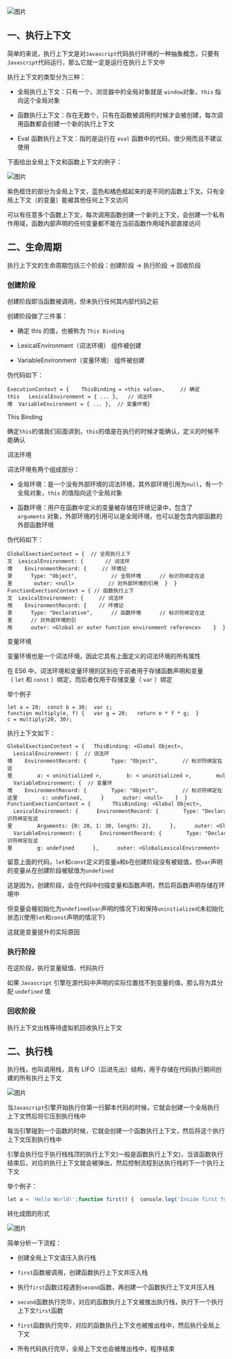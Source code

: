 ![图片](https://img-blog.csdnimg.cn/img_convert/d43a879d87912a238363d9ff2daa2fce.png)

## 一、执行上下文

简单的来说，执行上下文是对`Javascript`代码执行环境的一种抽象概念，只要有`Javascript`代码运行，那么它就一定是运行在执行上下文中

执行上下文的类型分为三种：

-   全局执行上下文：只有一个，浏览器中的全局对象就是 `window`对象，`this` 指向这个全局对象
    
-   函数执行上下文：存在无数个，只有在函数被调用的时候才会被创建，每次调用函数都会创建一个新的执行上下文
    
-   Eval 函数执行上下文：指的是运行在 `eval` 函数中的代码，很少用而且不建议使用
    

下面给出全局上下文和函数上下文的例子：

![图片](https://img-blog.csdnimg.cn/img_convert/307b4eaa4f12b2a0531091f5774dc7b1.png)

紫色框住的部分为全局上下文，蓝色和橘色框起来的是不同的函数上下文。只有全局上下文（的变量）能被其他任何上下文访问

可以有任意多个函数上下文，每次调用函数创建一个新的上下文，会创建一个私有作用域，函数内部声明的任何变量都不能在当前函数作用域外部直接访问

## 二、生命周期

执行上下文的生命周期包括三个阶段：创建阶段 → 执行阶段 → 回收阶段

### 创建阶段

创建阶段即当函数被调用，但未执行任何其内部代码之前

创建阶段做了三件事：

-   确定 this 的值，也被称为 `This Binding`
    
-   LexicalEnvironment（词法环境） 组件被创建
    
-   VariableEnvironment（变量环境） 组件被创建
    

伪代码如下：

```cobol
ExecutionContext = {    ThisBinding = <this value>,     // 确定this   LexicalEnvironment = { ... },   // 词法环境  VariableEnvironment = { ... },  // 变量环境}
```

This Binding

确定`this`的值我们前面讲到，`this`的值是在执行的时候才能确认，定义的时候不能确认

词法环境

词法环境有两个组成部分：

-   全局环境：是一个没有外部环境的词法环境，其外部环境引用为`null`，有一个全局对象，`this` 的值指向这个全局对象
    
-   函数环境：用户在函数中定义的变量被存储在环境记录中，包含了`arguments` 对象，外部环境的引用可以是全局环境，也可以是包含内部函数的外部函数环境
    

伪代码如下：

```cobol
GlobalExectionContext = {  // 全局执行上下文  LexicalEnvironment: {       // 词法环境    EnvironmentRecord: {     // 环境记录      Type: "Object",           // 全局环境      // 标识符绑定在这里       outer: <null>           // 对外部环境的引用  }  } FunctionExectionContext = { // 函数执行上下文  LexicalEnvironment: {     // 词法环境    EnvironmentRecord: {    // 环境记录      Type: "Declarative",      // 函数环境      // 标识符绑定在这里      // 对外部环境的引用      outer: <Global or outer function environment reference>    }  }
```

变量环境

变量环境也是一个词法环境，因此它具有上面定义的词法环境的所有属性

在 ES6 中，词法环境和变量环境的区别在于前者用于存储函数声明和变量（ `let` 和 `const` ）绑定，而后者仅用于存储变量（ `var` ）绑定

举个例子

```cobol
let a = 20;  const b = 30;  var c; function multiply(e, f) {   var g = 20;   return e * f * g;  } c = multiply(20, 30);
```

执行上下文如下：

```cobol
GlobalExectionContext = {   ThisBinding: <Global Object>,   LexicalEnvironment: {  // 词法环境    EnvironmentRecord: {        Type: "Object",        // 标识符绑定在这里        a: < uninitialized >,        b: < uninitialized >,        multiply: < func >      }      outer: <null>    },   VariableEnvironment: {  // 变量环境    EnvironmentRecord: {        Type: "Object",        // 标识符绑定在这里        c: undefined,      }      outer: <null>    }  } FunctionExectionContext = {       ThisBinding: <Global Object>,   LexicalEnvironment: {      EnvironmentRecord: {        Type: "Declarative",        // 标识符绑定在这里        Arguments: {0: 20, 1: 30, length: 2},      },      outer: <GlobalLexicalEnvironment>    },   VariableEnvironment: {      EnvironmentRecord: {        Type: "Declarative",        // 标识符绑定在这里        g: undefined      },      outer: <GlobalLexicalEnvironment>    }  }
```

留意上面的代码，`let`和`const`定义的变量`a`和`b`在创建阶段没有被赋值，但`var`声明的变量从在创建阶段被赋值为`undefined`

这是因为，创建阶段，会在代码中扫描变量和函数声明，然后将函数声明存储在环境中

但变量会被初始化为`undefined`(`var`声明的情况下)和保持`uninitialized`(未初始化状态)(使用`let`和`const`声明的情况下)

这就是变量提升的实际原因

### 执行阶段

在这阶段，执行变量赋值、代码执行

如果 `Javascript` 引擎在源代码中声明的实际位置找不到变量的值，那么将为其分配 `undefined` 值

### 回收阶段

执行上下文出栈等待虚拟机回收执行上下文

## 二、执行栈

执行栈，也叫调用栈，具有 LIFO（后进先出）结构，用于存储在代码执行期间创建的所有执行上下文

![图片](https://img-blog.csdnimg.cn/img_convert/e23a7475727017cebae8b3f035e35217.png)

当`Javascript`引擎开始执行你第一行脚本代码的时候，它就会创建一个全局执行上下文然后将它压到执行栈中

每当引擎碰到一个函数的时候，它就会创建一个函数执行上下文，然后将这个执行上下文压到执行栈中

引擎会执行位于执行栈栈顶的执行上下文(一般是函数执行上下文)，当该函数执行结束后，对应的执行上下文就会被弹出，然后控制流程到达执行栈的下一个执行上下文

举个例子：

```javascript
let a = 'Hello World!';function first() {  console.log('Inside first function');  second();  console.log('Again inside first function');}function second() {  console.log('Inside second function');}first();console.log('Inside Global Execution Context');
```

转化成图的形式

![图片](https://img-blog.csdnimg.cn/img_convert/86e1a09d084b091b239ec85408ad2004.png)

简单分析一下流程：

-   创建全局上下文请压入执行栈
    
-   `first`函数被调用，创建函数执行上下文并压入栈
    
-   执行`first`函数过程遇到`second`函数，再创建一个函数执行上下文并压入栈
    
-   `second`函数执行完毕，对应的函数执行上下文被推出执行栈，执行下一个执行上下文`first`函数
    
-   `first`函数执行完毕，对应的函数执行上下文也被推出栈中，然后执行全局上下文
    
-   所有代码执行完毕，全局上下文也会被推出栈中，程序结束